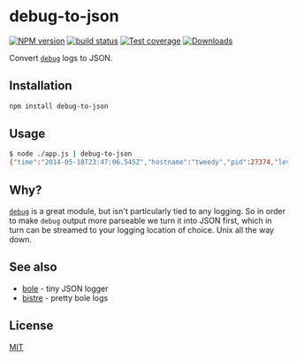 # debug-to-json
[![NPM version][npm-image]][npm-url]
[![build status][travis-image]][travis-url]
[![Test coverage][coveralls-image]][coveralls-url]
[![Downloads][downloads-image]][downloads-url]

Convert [`debug`](http://ghub.io/debug) logs to JSON.

## Installation
```bash
npm install debug-to-json
```

## Usage
```sh
$ node ./app.js | debug-to-json
{"time":"2014-05-18T23:47:06.545Z","hostname":"tweedy","pid":27374,"level":"debug","name":"mymodule","message":"Starting mymodule#derp()"}
```

## Why?
[`debug`](http://ghub.io/debug) is a great module, but isn't particularly tied
to any logging. So in order to make `debug` output more parseable we turn it
into JSON first, which in turn can be streamed to your logging location of
choice. Unix all the way down.


## See also
- [bole](http://ghub.io/bole) - tiny JSON logger
- [bistre](http://ghub.io/bistre) - pretty bole logs

## License
[MIT](https://tldrlegal.com/license/mit-license)

[npm-image]: https://img.shields.io/npm/v/debug-to-json.svg?style=flat-square
[npm-url]: https://npmjs.org/package/debug-to-json
[travis-image]: https://img.shields.io/travis/yoshuawuyts/debug-to-json.svg?style=flat-square
[travis-url]: https://travis-ci.org/yoshuawuyts/debug-to-json
[coveralls-image]: https://img.shields.io/coveralls/yoshuawuyts/debug-to-json.svg?style=flat-square
[coveralls-url]: https://coveralls.io/r/yoshuawuyts/debug-to-json?branch=master
[downloads-image]: http://img.shields.io/npm/dm/debug-to-json.svg?style=flat-square
[downloads-url]: https://npmjs.org/package/debug-to-json
